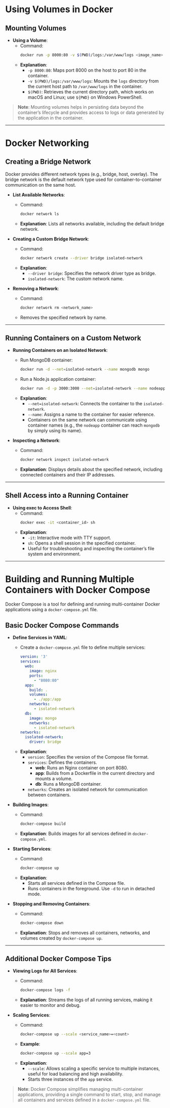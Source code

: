 # Using Volumes in Docker

## Mounting Volumes

- **Using a Volume**:
  - Command:
    ```bash
    docker run -p 8000:80 -v $(PWD)/logs:/var/www/logs <image_name>
    ```
  - **Explanation**:
    - `-p 8000:80`: Maps port 8000 on the host to port 80 in the container.
    - `-v $(PWD)/logs:/var/www/logs`: Mounts the `logs` directory from the current host path to `/var/www/logs` in the container.
    - `$(PWD)`: Retrieves the current directory path, which works on macOS and Linux; use `${PWD}` on Windows PowerShell.

> **Note**: Mounting volumes helps in persisting data beyond the container’s lifecycle and provides access to logs or data generated by the application in the container.

---

# Docker Networking

## Creating a Bridge Network

Docker provides different network types (e.g., bridge, host, overlay). The bridge network is the default network type used for container-to-container communication on the same host.

- **List Available Networks**:
  - Command:
    ```bash
    docker network ls
    ```
  - **Explanation**: Lists all networks available, including the default bridge network.

- **Creating a Custom Bridge Network**:
  - Command:
    ```bash
    docker network create --driver bridge isolated-network
    ```
  - **Explanation**:
    - `--driver bridge`: Specifies the network driver type as bridge.
    - `isolated-network`: The custom network name.

- **Removing a Network**:
  - Command:
    ```bash
    docker network rm <network_name>
    ```
  - Removes the specified network by name.

---

## Running Containers on a Custom Network

- **Running Containers on an Isolated Network**:
  - Run MongoDB container:
    ```bash
    docker run -d --net=isolated-network --name mongodb mongo
    ```
  - Run a Node.js application container:
    ```bash
    docker run -d -p 3000:3000 --net=isolated-network --name nodeapp <node_image_name>
    ```
  - **Explanation**:
    - `--net=isolated-network`: Connects the container to the `isolated-network`.
    - `--name`: Assigns a name to the container for easier reference.
    - Containers on the same network can communicate using container names (e.g., the `nodeapp` container can reach `mongodb` by simply using its name).

- **Inspecting a Network**:
  - Command:
    ```bash
    docker network inspect isolated-network
    ```
  - **Explanation**: Displays details about the specified network, including connected containers and their IP addresses.

---

## Shell Access into a Running Container

- **Using exec to Access Shell**:
  - Command:
    ```bash
    docker exec -it <container_id> sh
    ```
  - **Explanation**:
    - `-it`: Interactive mode with TTY support.
    - `sh`: Opens a shell session in the specified container.
    - Useful for troubleshooting and inspecting the container’s file system and environment.

---

# Building and Running Multiple Containers with Docker Compose

Docker Compose is a tool for defining and running multi-container Docker applications using a `docker-compose.yml` file.

## Basic Docker Compose Commands

- **Define Services in YAML**:
  - Create a `docker-compose.yml` file to define multiple services:
    ```yaml
    version: '3'
    services:
      web:
        image: nginx
        ports:
          - "8080:80"
      app:
        build: .
        volumes:
          - ./app:/app
        networks:
          - isolated-network
      db:
        image: mongo
        networks:
          - isolated-network
    networks:
      isolated-network:
        driver: bridge
    ```
  - **Explanation**:
    - `version`: Specifies the version of the Compose file format.
    - `services`: Defines the containers.
      - **web**: Runs an Nginx container on port 8080.
      - **app**: Builds from a Dockerfile in the current directory and mounts a volume.
      - **db**: Runs a MongoDB container.
    - `networks`: Creates an isolated network for communication between containers.

- **Building Images**:
  - Command:
    ```bash
    docker-compose build
    ```
  - **Explanation**: Builds images for all services defined in `docker-compose.yml`.

- **Starting Services**:
  - Command:
    ```bash
    docker-compose up
    ```
  - **Explanation**:
    - Starts all services defined in the Compose file.
    - Runs containers in the foreground. Use `-d` to run in detached mode.

- **Stopping and Removing Containers**:
  - Command:
    ```bash
    docker-compose down
    ```
  - **Explanation**: Stops and removes all containers, networks, and volumes created by `docker-compose up`.

---

## Additional Docker Compose Tips

- **Viewing Logs for All Services**:
  - Command:
    ```bash
    docker-compose logs -f
    ```
  - **Explanation**: Streams the logs of all running services, making it easier to monitor and debug.

- **Scaling Services**:
  - Command:
    ```bash
    docker-compose up --scale <service_name>=<count>
    ```
  - **Example**:
    ```bash
    docker-compose up --scale app=3
    ```
  - **Explanation**:
    - `--scale`: Allows scaling a specific service to multiple instances, useful for load balancing and high availability.
    - Starts three instances of the `app` service.

> **Note**: Docker Compose simplifies managing multi-container applications, providing a single command to start, stop, and manage all containers and services defined in a `docker-compose.yml` file.

